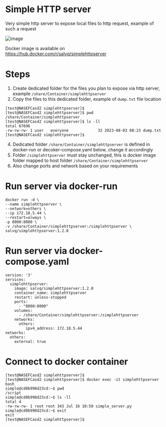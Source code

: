 # Simple HTTP server
Very simple http server to expose local files to http request, example of such a request

![image](https://github.com/salvq/simplehttpserver/assets/43242348/400fdff3-c062-4ef9-8f07-c993b52a6810)

Docker image is available on https://hub.docker.com/r/salvq/simplehttpserver

# Steps

1. Create dedicated folder for the files you plan to expose via http server, example `/share/Container/simplehttpserver`
2. Copy the files to this dedicated folder, example of `dump.txt` file location
```
[test@NASEFCasd2 simplehttpserver]$
[test@NASEFCasd2 simplehttpserver]$ pwd
/share/Container/simplehttpserver
[test@NASEFCasd2 simplehttpserver]$ ls -ll
total 67696
-rw-rw-rw- 1 user   everyone             32 2023-08-03 08:23 dump.txt
[test@NASEFCasd2 simplehttpserver]$
```
4. Dedicated folder `/share/Container/simplehttpserver` is defined in docker-run or decoker-compose.yaml below, change it accordingly
5. Folder `/simplehttpserver` must stay unchanged, this is docker image folder mapped to host folder `/share/Container/simplehttpserver`
6. Also change ports and network based on your requirements

# Run server via docker-run

```
docker run -d \
--name simplehttpserver \
--network=others \
--ip 172.18.5.44 \
--restart=always \
-p 8000:8080 \
-v /share/Container/simplehttpserver:/simplehttpserver \
salvq/simplehttpserver:1.2.0
```

# Run server via docker-compose.yaml
```
version: '3'
services:
  simplehttpserver:
    image: salvq/simplehttpserver:1.2.0
    container_name: simplehttpserver
    restart: unless-stopped
    ports:
      - "8000:8000"
    volumes:
      - /share/Container/simplehttpserver:/simplehttpserver
    networks:
      others:
         ipv4_address: 172.18.5.44
networks:
  others:
    external: true
```

# Connect to docker container
```
[test@NASEFCasd2 simplehttpserver]$
[test@NASEFCasd2 simplehttpserver]$ docker exec -it simplehttpserver bash
simple@cd0b998d23cd:~$ pwd
/script
simple@cd0b998d23cd:~$ ls -ll
total 4
-rw-rw-rw- 1 root root 343 Jul 16 10:50 simple_server.py
simple@cd0b998d23cd:~$ exit
exit
[test@NASEFCasd2 simplehttpserver]$
```
